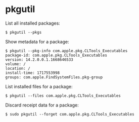 # pkgutil

List all installed packages:

```console
$ pkgutil --pkgs
```

Show metadata for a package:

```console
$ pkgutil --pkg-info com.apple.pkg.CLTools_Executables
package-id: com.apple.pkg.CLTools_Executables
version: 14.2.0.0.1.1668646533
volume: /
location: /
install-time: 1717553998
groups: com.apple.FindSystemFiles.pkg-group
```

List installed files for a package:

```console
$ pkgutil --files com.apple.pkg.CLTools_Executables
```

Discard receipt data for a package:

```console
$ sudo pkgutil --forget com.apple.pkg.CLTools_Executables
```
